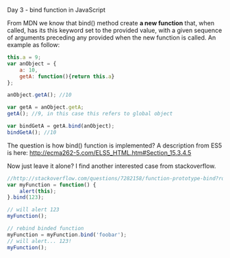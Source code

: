 Day 3 - bind function in JavaScript

From MDN we know that bind() method create **a new function** that, when called, has its this keyword set to the provided value, with a given sequence of arguments preceding any provided when the new function is called.
An example as follow:
```js
this.a = 9;
var anObject = {
	a: 10,
	getA: function(){return this.a}
};

anObject.getA(); //10

var getA = anObject.getA;
getA(); //9, in this case this refers to global object

var bindGetA = getA.bind(anObject);
bindGetA(); //10
```
The question is how bind() function is implemented?
A description from ES5 is here: http://ecma262-5.com/ELS5_HTML.htm#Section_15.3.4.5

Now just leave it alone? I find another interested case from stackoverflow.

```js
//http://stackoverflow.com/questions/7282158/function-prototype-bind?rq=1
var myFunction = function() {
    alert(this);
}.bind(123);

// will alert 123
myFunction();

// rebind binded function
myFunction = myFunction.bind('foobar');
// will alert... 123!
myFunction();
```
